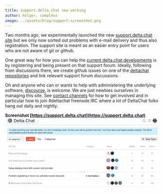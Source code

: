 ```yaml
---
title: support.delta.chat now working 
author: holger, compl4xx
image: ../assets/blog/support-screenshot.png
---
```


Two months ago, we experimentally launched the new [support.delta.chat site](https://support.delta.chat)
but we only now sorted out problems with e-mail delivery and thus also registration. The support site is meant as an easier entry point for users who are not aware of git or github.  

One great way for how you can help the [current delta.chat
developments](https://delta.chat/en/2018-09-28-big-update) is by
registering and being present on that support forum.  Ideally, following
from discussions there, we create github issues on one of the [deltachat
repositories](https://github.com/deltachat) and link relevant support
forum discussions.  

Oh and anyone who can or wants to help with administering the underlying
software, [discourse](https://discourse.org), is welcome.  We are just
newbies ourselves in managing this site.  See [contact channels](https://delta.chat/en/contribute) for how to get involved and in particular how to join #deltachat freenode IRC where a lot of
DeltaChat folks hang out daily and nightly. 

  **Screenshot [https://support.delta.chat](https://support.delta.chat)**
  ![Delta-Desktop](../assets/blog/support-screenshot.png)
